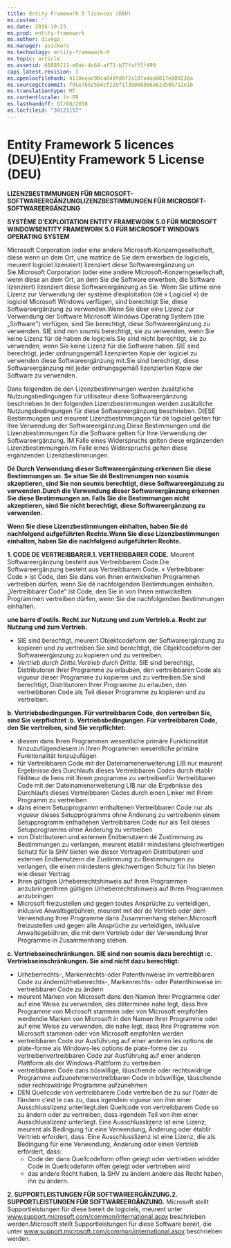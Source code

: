 ```yaml
---
title: Entity Framework 5 licences (DEU)
ms.custom: ''
ms.date: 2016-10-23
ms.prod: entity-framework
ms.author: divega
ms.manager: avickers
ms.technology: entity-framework-6
ms.topic: article
ms.assetid: 66089111-e0ab-4c64-af71-b77faff5f499
caps.latest.revision: 3
ms.openlocfilehash: 4110eeac90ca849fd6f2a107a4aa0817e809230a
ms.sourcegitcommit: f05e7b62584cf228f17390bb086a61d505712e1b
ms.translationtype: MT
ms.contentlocale: fr-FR
ms.lasthandoff: 07/08/2018
ms.locfileid: "39121157"
---
```

# <a name="entity-framework-5-license-deu"></a><span data-ttu-id="47168-102">Entity Framework 5 licences (DEU)</span><span class="sxs-lookup"><span data-stu-id="47168-102">Entity Framework 5 License (DEU)</span></span>
<span data-ttu-id="47168-103">**LIZENZBESTIMMUNGEN FÜR MICROSOFT-SOFTWAREERGÄNZUNG**</span><span class="sxs-lookup"><span data-stu-id="47168-103">**LIZENZBESTIMMUNGEN FÜR MICROSOFT-SOFTWAREERGÄNZUNG**</span></span>

<span data-ttu-id="47168-104">**SYSTÈME D’EXPLOITATION ENTITY FRAMEWORK 5.0 FÜR MICROSOFT WINDOWS**</span><span class="sxs-lookup"><span data-stu-id="47168-104">**ENTITY FRAMEWORK 5.0 FÜR MICROSOFT WINDOWS OPERATING SYSTEM**</span></span>

<span data-ttu-id="47168-105">Microsoft Corporation (oder eine andere Microsoft-Konzerngesellschaft, diese wenn un dem Ort, une matrice de Sie dem erwerben de logiciels, meurent logiciel lizenziert) lizenziert diese Softwareergänzung un Sie.</span><span class="sxs-lookup"><span data-stu-id="47168-105">Microsoft Corporation (oder eine andere Microsoft-Konzerngesellschaft, wenn diese an dem Ort, an dem Sie die Software erwerben, die Software lizenziert) lizenziert diese Softwareergänzung an Sie.</span></span> <span data-ttu-id="47168-106">Wenn Sie ultime eine Lizenz zur Verwendung der système d’exploitation (dé « Logiciel ») de logiciel Microsoft Windows verfügen, sind berechtigt Sie, diese Softwareergänzung zu verwenden.</span><span class="sxs-lookup"><span data-stu-id="47168-106">Wenn Sie über eine Lizenz zur Verwendung der Software Microsoft Windows Operating System (die „Software") verfügen, sind Sie berechtigt, diese Softwareergänzung zu verwenden.</span></span> <span data-ttu-id="47168-107">SIE sind non soumis berechtigt, sie zu verwenden, wenn Sie keine Lizenz für dé haben de logiciels.</span><span class="sxs-lookup"><span data-stu-id="47168-107">Sie sind nicht berechtigt, sie zu verwenden, wenn Sie keine Lizenz für die Software haben.</span></span> <span data-ttu-id="47168-108">SIE sind berechtigt, jeder ordnungsgemäß lizenzierten Kopie der logiciel zu verwenden diese Softwareergänzung mit.</span><span class="sxs-lookup"><span data-stu-id="47168-108">Sie sind berechtigt, diese Softwareergänzung mit jeder ordnungsgemäß lizenzierten Kopie der Software zu verwenden.</span></span>

<span data-ttu-id="47168-109">Dans folgenden de den Lizenzbestimmungen werden zusätzliche Nutzungsbedingungen für utilisateur diese Softwareergänzung beschrieben.</span><span class="sxs-lookup"><span data-stu-id="47168-109">In den folgenden Lizenzbestimmungen werden zusätzliche Nutzungsbedingungen für diese Softwareergänzung beschrieben.</span></span> <span data-ttu-id="47168-110">DIESE Bestimmungen und meurent Lizenzbestimmungen für dé logiciel gelten für Ihre Verwendung der Softwareergänzung.</span><span class="sxs-lookup"><span data-stu-id="47168-110">Diese Bestimmungen und die Lizenzbestimmungen für die Software gelten für Ihre Verwendung der Softwareergänzung.</span></span> <span data-ttu-id="47168-111">IM Falle eines Widerspruchs gelten diese ergänzenden Lizenzbestimmungen.</span><span class="sxs-lookup"><span data-stu-id="47168-111">Im Falle eines Widerspruchs gelten diese ergänzenden Lizenzbestimmungen.</span></span>

<span data-ttu-id="47168-112">**Dé Durch Verwendung dieser Softwareergänzung erkennen Sie diese Bestimmungen un. Se situe Sie dé Bestimmungen non soumis akzeptieren, sind Sie non soumis berechtigt, diese Softwareergänzung zu verwenden.**</span><span class="sxs-lookup"><span data-stu-id="47168-112">**Durch die Verwendung dieser Softwareergänzung erkennen Sie diese Bestimmungen an. Falls Sie die Bestimmungen nicht akzeptieren, sind Sie nicht berechtigt, diese Softwareergänzung zu verwenden.**</span></span>

<span data-ttu-id="47168-113">**Wenn Sie diese Lizenzbestimmungen einhalten, haben Sie dé nachfolgend aufgeführten Rechte.**</span><span class="sxs-lookup"><span data-stu-id="47168-113">**Wenn Sie diese Lizenzbestimmungen einhalten, haben Sie die nachfolgend aufgeführten Rechte.**</span></span>

<span data-ttu-id="47168-114">**1. CODE DE VERTREIBBARER.**</span><span class="sxs-lookup"><span data-stu-id="47168-114">**1. VERTREIBBARER CODE.**</span></span> <span data-ttu-id="47168-115">Meurent Softwareergänzung besteht aus Vertreibbarem Code.</span><span class="sxs-lookup"><span data-stu-id="47168-115">Die Softwareergänzung besteht aus Vertreibbarem Code.</span></span> <span data-ttu-id="47168-116">« Vertreibbarer Code » ist Code, den Sie dans von Ihnen entwickelten Programmen vertreiben dürfen, wenn Sie dé nachfolgenden Bestimmungen einhalten.</span><span class="sxs-lookup"><span data-stu-id="47168-116">„Vertreibbarer Code" ist Code, den Sie in von Ihnen entwickelten Programmen vertreiben dürfen, wenn Sie die nachfolgenden Bestimmungen einhalten.</span></span>

<span data-ttu-id="47168-117">**une barre d’outils. Recht zur Nutzung und zum Vertrieb.**</span><span class="sxs-lookup"><span data-stu-id="47168-117">**a. Recht zur Nutzung und zum Vertrieb.**</span></span>

-   <span data-ttu-id="47168-118">SIE sind berechtigt, meurent Objektcodeform der Softwareergänzung zu kopieren und zu vertreiben.</span><span class="sxs-lookup"><span data-stu-id="47168-118">Sie sind berechtigt, die Objektcodeform der Softwareergänzung zu kopieren und zu vertreiben.</span></span>
-   <span data-ttu-id="47168-119">*Vertrieb durch Dritte.*</span><span class="sxs-lookup"><span data-stu-id="47168-119">*Vertrieb durch Dritte.*</span></span> <span data-ttu-id="47168-120">SIE sind berechtigt, Distributoren Ihrer Programme zu erlauben, den vertreibbaren Code als vigueur dieser Programme zu kopieren und zu vertreiben.</span><span class="sxs-lookup"><span data-stu-id="47168-120">Sie sind berechtigt, Distributoren Ihrer Programme zu erlauben, den vertreibbaren Code als Teil dieser Programme zu kopieren und zu vertreiben.</span></span>

<span data-ttu-id="47168-121">**b. Vertriebsbedingungen. Für vertreibbaren Code, den vertreiben Sie, sind Sie verpflichtet :**</span><span class="sxs-lookup"><span data-stu-id="47168-121">**b. Vertriebsbedingungen. Für vertreibbaren Code, den Sie vertreiben, sind Sie verpflichtet:**</span></span>

-   <span data-ttu-id="47168-122">diesem dans Ihren Programmen wesentliche primäre Funktionalität hinzuzufügen</span><span class="sxs-lookup"><span data-stu-id="47168-122">diesem in Ihren Programmen wesentliche primäre Funktionalität hinzuzufügen</span></span>
-   <span data-ttu-id="47168-123">für Vertreibbaren Code mit der Dateinamenerweiterung LIB nur meurent Ergebnisse des Durchlaufs dieses Vertreibbaren Codes durch établir l’éditeur de liens mit Ihrem programme zu vertreiben</span><span class="sxs-lookup"><span data-stu-id="47168-123">für Vertreibbaren Code mit der Dateinamenerweiterung LIB nur die Ergebnisse des Durchlaufs dieses Vertreibbaren Codes durch einen Linker mit Ihrem Programm zu vertreiben</span></span>
-   <span data-ttu-id="47168-124">dans einem Setupprogramm enthaltenen Vertreibbaren Code nur als vigueur dieses Setupprogramms ohne Änderung zu vertreiben</span><span class="sxs-lookup"><span data-stu-id="47168-124">in einem Setupprogramm enthaltenen Vertreibbaren Code nur als Teil dieses Setupprogramms ohne Änderung zu vertreiben</span></span>
-   <span data-ttu-id="47168-125">von Distributoren und externen Endbenutzern dé Zustimmung zu Bestimmungen zu verlangen, meurent établir mindestens gleichwertigen Schutz für la SHV bieten wie dieser Vertrag</span><span class="sxs-lookup"><span data-stu-id="47168-125">von Distributoren und externen Endbenutzern die Zustimmung zu Bestimmungen zu verlangen, die einen mindestens gleichwertigen Schutz für ihn bieten wie dieser Vertrag</span></span>
-   <span data-ttu-id="47168-126">Ihren gültigen Urheberrechtshinweis auf Ihren Programmen anzubringen</span><span class="sxs-lookup"><span data-stu-id="47168-126">Ihren gültigen Urheberrechtshinweis auf Ihren Programmen anzubringen</span></span>
-   <span data-ttu-id="47168-127">Microsoft freizustellen und gegen toutes Ansprüche zu verteidigen, inklusive Anwaltsgebühren, meurent mit der de Vertrieb oder dem Verwendung Ihrer Programme dans Zusammenhang stehen.</span><span class="sxs-lookup"><span data-stu-id="47168-127">Microsoft freizustellen und gegen alle Ansprüche zu verteidigen, inklusive Anwaltsgebühren, die mit dem Vertrieb oder der Verwendung Ihrer Programme in Zusammenhang stehen.</span></span>

<span data-ttu-id="47168-128">**c. Vertriebseinschränkungen. SIE sind non soumis dazu berechtigt :**</span><span class="sxs-lookup"><span data-stu-id="47168-128">**c. Vertriebseinschränkungen. Sie sind nicht dazu berechtigt:**</span></span>

-   <span data-ttu-id="47168-129">Urheberrechts-, Markenrechts-oder Patenthinweise im vertreibbaren Code zu ändern</span><span class="sxs-lookup"><span data-stu-id="47168-129">Urheberrechts-, Markenrechts- oder Patenthinweise im vertreibbaren Code zu ändern</span></span>
-   <span data-ttu-id="47168-130">meurent Marken von Microsoft dans den Namen Ihrer Programme oder auf eine Weise zu verwenden, dés déterminée nahe legt, dass Ihre Programme von Microsoft stammen oder von Microsoft empfohlen werden</span><span class="sxs-lookup"><span data-stu-id="47168-130">die Marken von Microsoft in den Namen Ihrer Programme oder auf eine Weise zu verwenden, die nahe legt, dass Ihre Programme von Microsoft stammen oder von Microsoft empfohlen werden</span></span>
-   <span data-ttu-id="47168-131">vertreibbaren Code zur Ausführung auf einer anderen les options de plate-forme als Windows-les options de plate-forme der zu vertreiben</span><span class="sxs-lookup"><span data-stu-id="47168-131">vertreibbaren Code zur Ausführung auf einer anderen Plattform als der Windows-Plattform zu vertreiben</span></span>
-   <span data-ttu-id="47168-132">vertreibbaren Code dans böswillige, täuschende oder rechtswidrige Programme aufzunehmen</span><span class="sxs-lookup"><span data-stu-id="47168-132">vertreibbaren Code in böswillige, täuschende oder rechtswidrige Programme aufzunehmen</span></span>
-   <span data-ttu-id="47168-133">DEN Quellcode von vertreibbarem Code vertreiben de zu sur l’oder de l’ändern c’est le cas zu, dass irgendein vigueur von ihm einer Ausschlusslizenz unterliegt.</span><span class="sxs-lookup"><span data-stu-id="47168-133">den Quellcode von vertreibbarem Code so zu ändern oder zu vertreiben, dass irgendein Teil von ihm einer Ausschlusslizenz unterliegt.</span></span> <span data-ttu-id="47168-134">Eine Ausschlusslizenz ist eine Lizenz, meurent als Bedingung für eine Verwendung, Änderung oder établir Vertrieb erfordert, dass :</span><span class="sxs-lookup"><span data-stu-id="47168-134">Eine Ausschlusslizenz ist eine Lizenz, die als Bedingung für eine Verwendung, Änderung oder einen Vertrieb erfordert, dass:</span></span>
    -   <span data-ttu-id="47168-135">Code der dans Quellcodeform offen gelegt oder vertrieben wird</span><span class="sxs-lookup"><span data-stu-id="47168-135">der Code in Quellcodeform offen gelegt oder vertrieben wird</span></span>
    -   <span data-ttu-id="47168-136">das andere Recht haben, la SHV zu ändern.</span><span class="sxs-lookup"><span data-stu-id="47168-136">andere das Recht haben, ihn zu ändern.</span></span>

<span data-ttu-id="47168-137">**2. SUPPORTLEISTUNGEN FÜR SOFTWAREERGÄNZUNG.**</span><span class="sxs-lookup"><span data-stu-id="47168-137">**2. SUPPORTLEISTUNGEN FÜR SOFTWAREERGÄNZUNG.**</span></span> <span data-ttu-id="47168-138">Microsoft stellt Supportleistungen für diese bereit de logiciels, meurent unter www.support.microsoft.com/common/international.aspx beschrieben werden.</span><span class="sxs-lookup"><span data-stu-id="47168-138">Microsoft stellt Supportleistungen für diese Software bereit, die unter www.support.microsoft.com/common/international.aspx beschrieben werden.</span></span>
